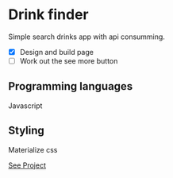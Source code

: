 # Drink finder
Simple search drinks app with api consumming.
- [x] Design and build page
- [ ] Work out the see more button

## Programming languages
Javascript

## Styling 
Materialize css

<a href="https://blusheddeny.github.io/drink-Finder/main.html" class="button big">See Project</a>
